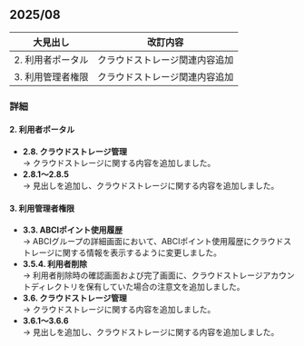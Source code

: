 ##  2025/08

| 大見出し | 改訂内容 |
| --- | --- |
| 2. 利用者ポータル | クラウドストレージ関連内容追加 |
| 3. 利用管理者権限 | クラウドストレージ関連内容追加 |

###  詳細

####  2. 利用者ポータル
- **2.8. クラウドストレージ管理**  
  → クラウドストレージに関する内容を追加しました。
- **2.8.1～2.8.5**  
  → 見出しを追加し、クラウドストレージに関する内容を追加しました。

####  3. 利用管理者権限
- **3.3. ABCIポイント使用履歴**  
  →  ABCIグループの詳細画面において、ABCIポイント使用履歴にクラウドストレージに関する情報を表示するように変更しました。
- **3.5.4. 利用者削除**  
  →  利用者削除時の確認画面および完了画面に、クラウドストレージアカウントディレクトリを保有していた場合の注意文を追加しました。
- **3.6. クラウドストレージ管理**  
  → クラウドストレージに関する内容を追加しました。
- **3.6.1～3.6.6**  
  → 見出しを追加し、クラウドストレージに関する内容を追加しました。